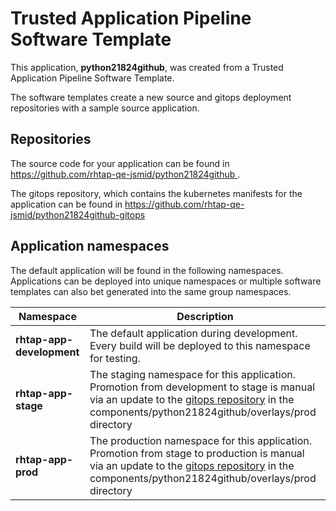 # Trusted Application Pipeline Software Template

This application, **python21824github**, was created from a Trusted Application Pipeline Software Template.

The software templates create a new source and gitops deployment repositories with a sample source application. 

## Repositories

The source code for your application can be found in [https://github.com/rhtap-qe-jsmid/python21824github ](https://github.com/rhtap-qe-jsmid/python21824github ).
 
The gitops repository, which contains the kubernetes manifests for the application can be found in 
[https://github.com/rhtap-qe-jsmid/python21824github-gitops ](https://github.com/rhtap-qe-jsmid/python21824github-gitops ) 

## Application namespaces 

The default application will be found in the following namespaces. Applications can be deployed into unique namespaces or multiple software templates can also bet generated into the same group namespaces.  

|  Namespace   |  Description   |  
| -------- | -------- |   
| **rhtap-app-development** | The default application during development. Every build will be deployed to this namespace for testing. | 
| **rhtap-app-stage** | The staging namespace for this application. Promotion from development to stage is manual via an update to the [gitops repository](https://github.com/rhtap-qe-jsmid/python21824github-gitops ) in the components/python21824github/overlays/prod directory |  
| **rhtap-app-prod** | The production namespace for this application. Promotion from stage to production is manual via an update to the [gitops repository](https://github.com/rhtap-qe-jsmid/python21824github-gitops ) in the components/python21824github/overlays/prod directory | 